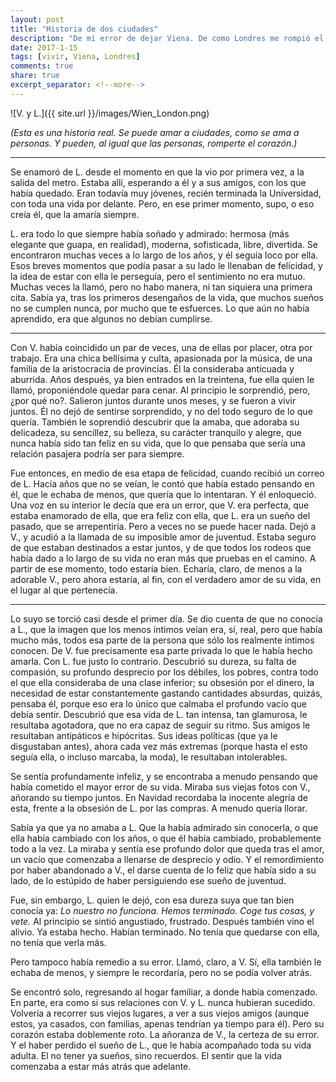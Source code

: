 ```yaml
---
layout: post
title: "Historia de dos ciudades"
description: "De mi error de dejar Viena. De como Londres me rompió el corazón."
date: 2017-1-15
tags: [vivir, Viena, Londres]
comments: true
share: true
excerpt_separator: <!--more-->
---
```


![V. y L.]({{ site.url }}/images/Wien_London.png)

*(Esta es una historia real. Se puede amar a ciudades, como se ama a personas. Y pueden, al igual que las personas, romperte el corazón.)*

<!--more-->

***

Se enamoró de L. desde el momento en que la vio por primera vez, a la salida del metro. Estaba allí, esperando a él y a sus amigos, con los que había quedado. Eran todavía muy jóvenes, recién terminada la Universidad, con toda una vida por delante. Pero, en ese primer momento, supo, o eso creía él, que la amaría siempre.

L. era todo lo que siempre había soñado y admirado: hermosa (más elegante que guapa, en realidad), moderna, sofisticada, libre, divertida. Se encontraron muchas veces a lo largo de los años, y él seguía loco por ella. Esos breves momentos que podía pasar a su lado le llenaban de felicidad, y la idea de estar con ella le perseguía, pero el sentimiento no era mutuo. Muchas veces la llamó, pero no habo manera, ni tan siquiera una primera cita. Sabía ya, tras los primeros desengaños de la vida, que muchos sueños no se cumplen nunca, por mucho que te esfuerces. Lo que aún no había aprendido, era que algunos no debían cumplirse.

***

Con V. había coincidido un par de veces, una de ellas por placer, otra por trabajo. Era una chica bellísima y culta, apasionada por la música, de una familia de la aristocracia de provincias. Él la consideraba anticuada y aburrida. Años después, ya bien entrados en la treintena, fue ella quien le llamó, proponiéndole quedar para cenar. Al principio le sorprendió, pero, ¿por qué no?. Salieron juntos durante unos meses, y se fueron a vivir juntos. Él no dejó de sentirse sorprendido, y no del todo seguro de lo que quería. También le soprendió descubrir que la amaba, que adoraba su delicadeza, su sencillez, su belleza, su carácter tranquilo y alegre, que nunca había sido tan feliz en su vida, que lo que pensaba que sería una relación pasajera podría ser para siempre.

Fue entonces, en medio de esa etapa de felicidad, cuando recibió un correo de L. Hacía años que no se veían, le contó que había estado pensando en él, que le echaba de menos, que quería que lo intentaran. Y él enloqueció. Una voz en su interior le decía que era un error, que V. era perfecta, que estaba enamorado de ella, que era feliz con ella, que L. era un sueño del pasado, que se arrepentiría. Pero a veces no se puede hacer nada. Dejó a V., y acudió a la llamada de su imposible amor de juventud. Estaba seguro de que estaban destinados a estar juntos, y de que todos los rodeos que había dado a lo largo de su vida no eran más que pruebas en el camino. A partir de ese momento, todo estaría bien. Echaría, claro, de menos a la adorable V., pero ahora estaría, al fin, con el verdadero amor de su vida, en el lugar al que pertenecía.

***

Lo suyo se torció casi desde el primer día. Se dio cuenta de que no conocía a L., que la imagen que los menos íntimos veían era, sí, real, pero que había mucho más, todos esa parte de la persona que sólo los realmente íntimos conocen. De V. fue precisamente esa parte privada lo que le había hecho amarla. Con L. fue justo lo contrario. Descubrió su dureza, su falta de compasión, su profundo desprecio por los débiles, los pobres, contra todo el que ella consideraba de una clase inferior; su obsesión por el dinero, la necesidad de estar constantemente gastando cantidades absurdas, quizás, pensaba él, porque eso era lo único que calmaba el profundo vacío que debía sentir. Descubrió que esa vida de L. tan intensa, tan glamurosa, le resultaba agotadora, que no era capaz de seguir su ritmo. Sus amigos le resultaban antipáticos e hipócritas. Sus ideas políticas (que ya le disgustaban antes), ahora cada vez más extremas (porque hasta el esto seguía ella, o incluso marcaba, la moda), le resultaban intolerables. 

Se sentía profundamente infeliz, y se encontraba a menudo pensando que había cometido el mayor error de su vida. Miraba sus viejas fotos con V., añorando su tiempo juntos. En Navidad recordaba la inocente alegría de esta, frente a la obsesión de L. por las compras. A menudo quería llorar.

Sabía ya que ya no amaba a L. Que la había admirado sin conocerla, o que ella había cambiado con los años, o que él había cambiado, probablemente todo a la vez. La miraba y sentía ese profundo dolor que queda tras el amor, un vacío que comenzaba a llenarse de desprecio y odio. Y el remordimiento por haber abandonado a V., el darse cuenta de lo feliz que había sido a su lado, de lo estúpido de haber persiguiendo ese sueño de juventud.

Fue, sin embargo, L. quien le dejó, con esa dureza suya que tan bien conocía ya: *Lo nuestro no funciona. Hemos terminado. Coge tus cosas, y vete.* Al principio se sintió angustiado, frustrado. Después también vino el alivio. Ya estaba hecho. Habían terminado. No tenía que quedarse con ella, no tenía que verla más.

Pero tampoco había remedio a su error. Llamó, claro, a V. Sí, ella también le echaba de menos, y siempre le recordaría, pero no se podía volver atrás.

Se encontró solo, regresando al hogar familiar, a donde había comenzado. En parte, era como si sus relaciones con V. y L. nunca hubieran sucedido. Volvería a recorrer sus viejos lugares, a ver a sus viejos amigos (aunque estos, ya casados, con familias, apenas tendrían ya tiempo para él). Pero su corazón estaba doblemente roto. La añoranza de V., la certeza de su error. Y el haber perdido el sueño de L., que le había acompañado toda su vida adulta. El no tener ya sueños, sino recuerdos. El sentir que la vida comenzaba a estar más atrás que adelante.